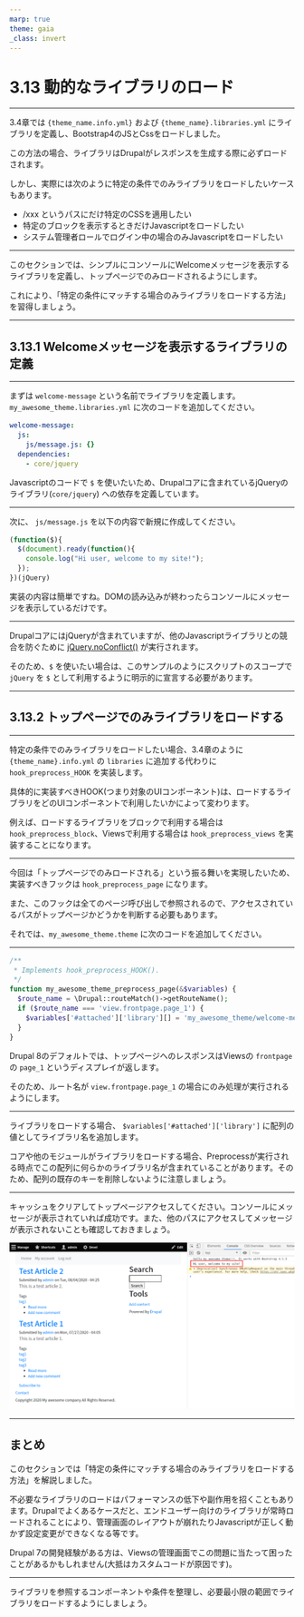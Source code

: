 ```yaml
---
marp: true
theme: gaia
_class: invert
---
```


<!-- _class: lead -->
# 3.13 動的なライブラリのロード

---

3.4章では `{theme_name.info.yml}` および `{theme_name}.libraries.yml` にライブラリを定義し、Bootstrap4のJSとCssをロードしました。

この方法の場合、ライブラリはDrupalがレスポンスを生成する際に必ずロードされます。

しかし、実際には次のように特定の条件でのみライブラリをロードしたいケースもあります。

- /xxx というパスにだけ特定のCSSを適用したい
- 特定のブロックを表示するときだけJavascriptをロードしたい
- システム管理者ロールでログイン中の場合のみJavascriptをロードしたい

---

このセクションでは、シンプルにコンソールにWelcomeメッセージを表示するライブラリを定義し、トップページでのみロードされるようにします。

これにより、「特定の条件にマッチする場合のみライブラリをロードする方法」を習得しましょう。

---

<!-- _class: lead -->
## 3.13.1 Welcomeメッセージを表示するライブラリの定義

---

まずは `welcome-message` という名前でライブラリを定義します。`my_awesome_theme.libraries.yml` に次のコードを追加してください。

```yml
welcome-message:
  js:
    js/message.js: {}
  dependencies:
    - core/jquery
```

Javascriptのコードで `$` を使いたいため、Drupalコアに含まれているjQueryのライブラリ(`core/jquery`) への依存を定義しています。

---

次に、 `js/message.js` を以下の内容で新規に作成してください。

```js
(function($){
  $(document).ready(function(){
    console.log("Hi user, welcome to my site!");
  });
})(jQuery)
```

実装の内容は簡単ですね。DOMの読み込みが終わったらコンソールにメッセージを表示しているだけです。

---

DrupalコアにはjQueryが含まれていますが、他のJavascriptライブラリとの競合を防ぐために [jQuery.noConflict()](https://api.jquery.com/jquery.noconflict/) が実行されます。

そのため、`$` を使いたい場合は、このサンプルのようにスクリプトのスコープで `jQuery` を `$` として利用するように明示的に宣言する必要があります。

---

<!-- _class: lead -->
## 3.13.2 トップページでのみライブラリをロードする

---

特定の条件でのみライブラリをロードしたい場合、3.4章のように `{theme_name}.info.yml` の `libraries` に追加する代わりに `hook_preprocess_HOOK` を実装します。

具体的に実装すべきHOOK(つまり対象のUIコンポーネント)は、ロードするライブラリをどのUIコンポーネントで利用したいかによって変わります。

例えば、ロードするライブラリをブロックで利用する場合は `hook_preprocess_block`、Viewsで利用する場合は `hook_preprocess_views` を実装することになります。

---

今回は「トップページでのみロードされる」という振る舞いを実現したいため、実装すべきフックは `hook_preprocess_page` になります。

また、このフックは全てのページ呼び出しで参照されるので、アクセスされているパスがトップページかどうかを判断する必要もあります。

それでは、`my_awesome_theme.theme` に次のコードを追加してください。

---

```php
/**
 * Implements hook_preprocess_HOOK().
 */
function my_awesome_theme_preprocess_page(&$variables) {
  $route_name = \Drupal::routeMatch()->getRouteName();
  if ($route_name === 'view.frontpage.page_1') {
    $variables['#attached']['library'][] = 'my_awesome_theme/welcome-message';
  }
}
```

Drupal 8のデフォルトでは、トップページへのレスポンスはViewsの `frontpage` の `page_1` というディスプレイが返します。

そのため、ルート名が `view.frontpage.page_1` の場合にのみ処理が実行されるようにします。

---

ライブラリをロードする場合、 `$variables['#attached']['library']` に配列の値としてライブラリ名を追加します。

コアや他のモジュールがライブラリをロードする場合、Preprocessが実行される時点でこの配列に何らかのライブラリ名が含まれていることがあります。そのため、配列の既存のキーを削除しないように注意しましょう。

---

キャッシュをクリアしてトップページアクセスしてください。コンソールにメッセージが表示されていれば成功です。また、他のパスにアクセスしてメッセージが表示されないことも確認しておきましょう。

![](../assets/03_themeing_basics/13_conditional_attachment/welcome_message.png)

---

## まとめ

このセクションでは「特定の条件にマッチする場合のみライブラリをロードする方法」を解説しました。

不必要なライブラリのロードはパフォーマンスの低下や副作用を招くこともあります。Drupalでよくあるケースだと、エンドユーザー向けのライブラリが常時ロードされることにより、管理画面のレイアウトが崩れたりJavascriptが正しく動かず設定変更ができなくなる等です。

Drupal 7の開発経験がある方は、Viewsの管理画面でこの問題に当たって困ったことがあるかもしれません(大抵はカスタムコードが原因です)。

---

ライブラリを参照するコンポーネントや条件を整理し、必要最小限の範囲でライブラリをロードするようにしましょう。